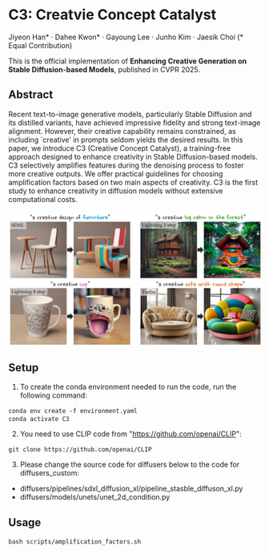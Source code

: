 # C3: Creatvie Concept Catalyst

Jiyeon Han* · Dahee Kwon* · Gayoung Lee · Junho Kim · Jaesik Choi (* Equal Contribution)  

This is the official implementation of **Enhancing Creative Generation on Stable Diffusion-based Models**, published in CVPR 2025.

## Abstract
Recent text-to-image generative models, particularly Stable Diffusion and its distilled variants, have achieved impressive fidelity and strong text-image alignment. However, their creative capability remains constrained, as including `creative' in prompts seldom yields the desired results. In this paper, we introduce C3 (Creative Concept Catalyst), a training-free approach designed to enhance creativity in Stable Diffusion-based models. C3 selectively amplifies features during the denoising process to foster more creative outputs. We offer practical guidelines for choosing amplification factors based on two main aspects of creativity. C3 is the first study to enhance creativity in diffusion models without extensive computational costs. 

![image](./C3-main.png)

## Setup
1) To create the conda environment needed to run the code, run the following command:

```
conda env create -f environment.yaml
conda activate C3
```

2) You need to use CLIP code from "https://github.com/openai/CLIP":

```
git clone https://github.com/openai/CLIP
```

3) Please change the source code for diffusers below to the code for diffusers_custom:
- diffusers/pipelines/sdxl_diffusion_xl/pipeline_stasble_diffuson_xl.py
- diffusers/models/unets/unet_2d_condition.py



 ## Usage
 ```
bash scripts/amplification_factors.sh
```
